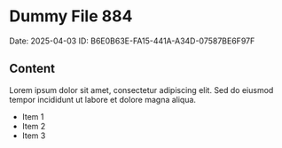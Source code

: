 # Dummy File 884

Date: 2025-04-03
ID: B6E0B63E-FA15-441A-A34D-07587BE6F97F

## Content

Lorem ipsum dolor sit amet, consectetur adipiscing elit.
Sed do eiusmod tempor incididunt ut labore et dolore magna aliqua.

* Item 1
* Item 2
* Item 3

